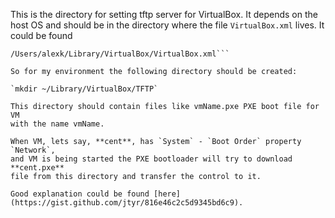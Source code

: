 This is the directory for setting tftp server for VirtualBox.
It depends on the host OS and should be in the directory where the file
`VirtualBox.xml` lives. It could be found

```find -L ~ -type f -name VirtualBox.xml 2>/dev/null
/Users/alexk/Library/VirtualBox/VirtualBox.xml```

So for my environment the following directory should be created:

`mkdir ~/Library/VirtualBox/TFTP`

This directory should contain files like vmName.pxe PXE boot file for VM
with the name vmName.

When VM, lets say, **cent**, has `System` - `Boot Order` property `Network`,
and VM is being started the PXE bootloader will try to download **cent.pxe**
file from this directory and transfer the control to it.

Good explanation could be found [here] (https://gist.github.com/jtyr/816e46c2c5d9345bd6c9).
